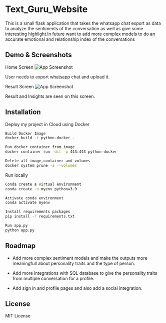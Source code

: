 # Text_Guru_Website

This is a small flask application that takes the whatsapp chat export as data to analyze the sentiments of the conversation as well as give some interesting highlight.In future want to add more complex models to do an accurate emotional and relationship index of the conversations


## Demo & Screenshots

Home Screen
![App Screenshot](https://i.imgur.com/v7fj3WK.png)

User needs to export whatsapp chat and upload it.

Result Screen
![App Screenshot](https://i.imgur.com/6zZ2RDp.png)

Result and Insights are seen on this screen.



## Installation

Deploy my project in Cloud using Docker

```bash
Build Docker Image
docker build -t python-docker . 

Run docker container from image
docker container run -dit -p 443:443 python-docker

Delete all image,container and volumes
docker system prune -a --volumes
```

Run locally

```bash
Conda create a virtual environment
conda create -n myenv python=3.9

Activate conda environment
conda activate myenv

Install requirements packages
pip install -r requirements.txt 

Run app.py
python app.py
```

## Roadmap

- Add more complex sentiment models and make the outputs more meaningfull about personality traits and the type of person.

- Add more integrations with SQL database to give the personality traits from multiple conversation for a profile.

- Add sign in and profile pages and also add a social integration.


## License

MIT License